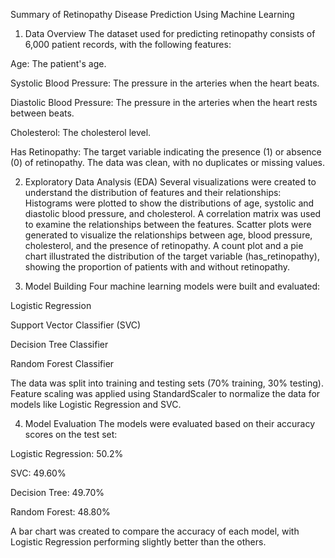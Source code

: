 Summary of Retinopathy Disease Prediction Using Machine Learning

1. Data Overview
The dataset used for predicting retinopathy consists of 6,000 patient records, with the following features:

Age: The patient's age.

Systolic Blood Pressure: The pressure in the arteries when the heart beats.

Diastolic Blood Pressure: The pressure in the arteries when the heart rests between beats.

Cholesterol: The cholesterol level.

Has Retinopathy: The target variable indicating the presence (1) or absence (0) of retinopathy.
The data was clean, with no duplicates or missing values.

2. Exploratory Data Analysis (EDA)
Several visualizations were created to understand the distribution of features and their relationships:
Histograms were plotted to show the distributions of age, systolic and diastolic blood pressure, and cholesterol.
A correlation matrix was used to examine the relationships between the features.
Scatter plots were generated to visualize the relationships between age, blood pressure, cholesterol, and the presence of retinopathy.
A count plot and a pie chart illustrated the distribution of the target variable (has_retinopathy), showing the proportion of patients with and without retinopathy.

4. Model Building
Four machine learning models were built and evaluated:

Logistic Regression

Support Vector Classifier (SVC)

Decision Tree Classifier

Random Forest Classifier

The data was split into training and testing sets (70% training, 30% testing). Feature scaling was applied using StandardScaler to normalize the data for models like Logistic Regression and SVC.

4. Model Evaluation
The models were evaluated based on their accuracy scores on the test set:

Logistic Regression: 50.2%

SVC: 49.60%

Decision Tree: 49.70%

Random Forest: 48.80%

A bar chart was created to compare the accuracy of each model, with Logistic Regression performing slightly better than the others.
